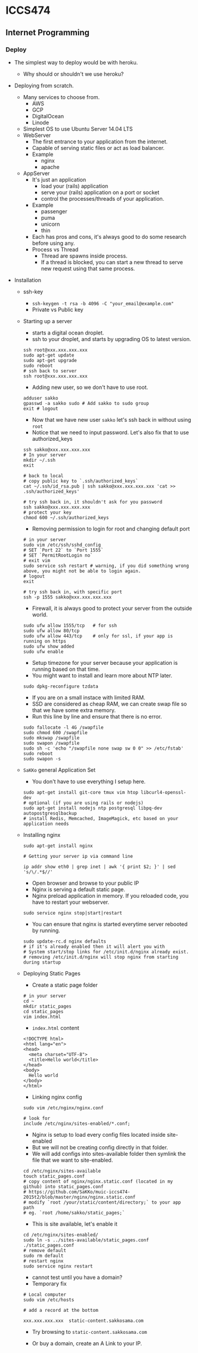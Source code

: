 # ICCS474
## Internet Programming

### Deploy

- The simplest way to deploy would be with heroku.
    - Why should or shouldn't we use heroku?
- Deploying from scratch.
    - Many services to choose from.
        - AWS
        - GCP
        - DigitalOcean
        - Linode
    - Simplest OS to use Ubuntu Server 14.04 LTS
    - WebServer
        - The first entrance to your application from the internet.
        - Capable of serving static files or act as load balancer.
        - Example
            - nginx
            - apache
    - AppServer
        - It's just an application
            - load your (rails) application
            - serve your (rails) application on a port or socket
            - control the processes/threads of your application.
        - Example
            - passenger
            - puma
            - unicorn
            - thin
        - Each has pros and cons, it's always good to do some research before using any.
        - Process vs Thread
            - Thread are spawns inside process.
            - If a thread is blocked, you can start a new thread to serve new request using that same process.

- Installation
    - ssh-key
        - `ssh-keygen -t rsa -b 4096 -C "your_email@example.com"`
        - Private vs Public key
    - Starting up a server
        - starts a digital ocean droplet.
        - ssh to your droplet, and starts by upgrading OS to latest version.

        ```
        ssh root@xxx.xxx.xxx.xxx
        sudo apt-get update
        sudo apt-get upgrade
        sudo reboot
        # ssh back to server
        ssh root@xxx.xxx.xxx.xxx
        ```

        - Adding new user, so we don't have to use root.

        ```
        adduser sakko
        gpasswd -a sakko sudo # Add sakko to sudo group
        exit # logout
        ```

        - Now that we have new user `sakko` let's ssh back in without using `root`
        - Notice that we need to input password. Let's also fix that to use authorized_keys

        ```
        ssh sakko@xxx.xxx.xxx.xxx
        # In your server
        mkdir ~/.ssh
        exit

        # back to local
        # copy public key to `.ssh/authorized_keys`
        cat ~/.ssh/id_rsa.pub | ssh sakko@xxx.xxx.xxx.xxx 'cat >> .ssh/authorized_keys'

        # try ssh back in, it shouldn't ask for you password
        ssh sakko@xxx.xxx.xxx.xxx
        # protect your key
        chmod 600 ~/.ssh/authorized_keys
        ```

        - Removing permission to login for root and changing default port

        ```
        # in your server
        sudo vim /etc/ssh/sshd_config
        # SET `Port 22` to `Port 1555`
        # SET `PermitRootLogin no`
        # exit vim
        sudo service ssh restart # warning, if you did something wrong above, you might not be able to login again.
        # logout
        exit

        # try ssh back in, with specific port
        ssh -p 1555 sakko@xxx.xxx.xxx.xxx
        ```

        - Firewall, it is always good to protect your server from the outside world.

        ```
        sudo ufw allow 1555/tcp   # for ssh
        sudo ufw allow 80/tcp
        sudo ufw allow 443/tcp    # only for ssl, if your app is running on https
        sudo ufw show added
        sudo ufw enable
        ```

        - Setup timezone for your server because your application is running based on that time.
        - You might want to install and learn more about NTP later.

        ```
        sudo dpkg-reconfigure tzdata
        ```

        - If you are on a small instace with limited RAM.
        - SSD are considered as cheap RAM, we can create swap file so that we have some extra memory.
        - Run this line by line and ensure that there is no error.

        ```
        sudo fallocate -l 4G /swapfile
        sudo chmod 600 /swapfile
        sudo mkswap /swapfile
        sudo swapon /swapfile
        sudo sh -c 'echo "/swapfile none swap sw 0 0" >> /etc/fstab'
        sudo reboot
        sudo swapon -s
        ```

    - `SaKKo` general Application Set
        - You don't have to use everything I setup here.

        ```
        sudo apt-get install git-core tmux vim htop libcurl4-openssl-dev 
        # optional (if you are using rails or nodejs)
        sudo apt-get install nodejs ntp postgresql libpq-dev autopostgresqlbackup
        # install Redis, Memcached, ImageMagick, etc based on your application needs
        ```

    - Installing nginx

        ```
        sudo apt-get install nginx

        # Getting your server ip via command line

        ip addr show eth0 | grep inet | awk '{ print $2; }' | sed 's/\/.*$//'
        ```

        - Open browser and browse to your public IP
        - Nginx is serving a default static page.
        - Nginx preload application in memory. If you reloaded code, you have to restart your webserver.

        ```
        sudo service nginx stop|start|restart
        ```

        - You can ensure that nginx is started everytime server rebooted by running.

        ```
        sudo update-rc.d nginx defaults
        # if it's already enabled then it will alert you with
        # System start/stop links for /etc/init.d/nginx already exist.
        # removing /etc/init.d/nginx will stop nginx from starting during startup
        ```

    - Deploying Static Pages
        - Create a static page folder

        ```
        # in your server
        cd ~
        mkdir static_pages
        cd static_pages
        vim index.html
        ```

        - `index.html` content

        ```
        <!DOCTYPE html>
        <html lang="en">
        <head>
          <meta charset="UTF-8">
          <title>Hello world</title>
        </head>
        <body>
          Hello world
        </body>
        </html>
        ```

        - Linking nginx config

        ```
        sudo vim /etc/nginx/nginx.conf

        # look for 
        include /etc/nginx/sites-enabled/*.conf;
        ```

        - Nginx is setup to load every config files located inside site-enabled
        - But we will not be creating config directly in that folder.
        - We will add configs into sites-available folder then symlink the file that we want to site-enabled.

        ```
        cd /etc/nginx/sites-available
        touch static_pages.conf
        # copy content of nginx/nginx.static.conf (located in my github) into static_pages.conf
        # https://github.com/SaKKo/muic-iccs474-2015t2/blob/master/nginx/nginx.static.conf
        # modify `root /your/static/content/directory;` to your app path
        # eg. `root /home/sakko/static_pages;`
        ```

        - This is site available, let's enable it

        ```
        cd /etc/nginx/sites-enabled/
        sudo ln -s ../sites-available/static_pages.conf ./static_pages.conf
        # remove default
        sudo rm default
        # restart nginx
        sudo service nginx restart
        ```

        - cannot test until you have a domain?
        - Temporary fix

        ```
        # Local computer
        sudo vim /etc/hosts

        # add a record at the bottom

        xxx.xxx.xxx.xxx  static-content.sakkosama.com
        ```

        - Try browsing to `static-content.sakkosama.com`
        
        - Or buy a domain, create an A Link to your IP.




